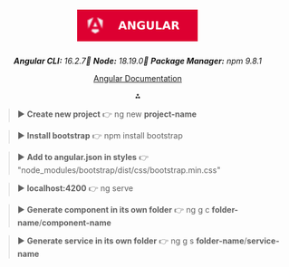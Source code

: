 <div align="center">

# ![Angular](ng.svg)

_**Angular CLI:** 16.2.7🔺 **Node:** 18.19.0🔺 **Package Manager:** npm 9.8.1_

[Angular Documentation](https://angular.io/guide/cheatsheet)

⁂

</div>

> ▶ **Create new project** 👉 ng new **project-name**

> ▶ **Install bootstrap** 👉 npm install bootstrap

> ▶ **Add to angular.json in styles** 👉 "node_modules/bootstrap/dist/css/bootstrap.min.css"

> ▶ **localhost:4200** 👉 ng serve

> ▶ **Generate component in its own folder** 👉 ng g c **folder-name**/**component-name**

> ▶ **Generate service in its own folder** 👉 ng g s **folder-name**/**service-name**
